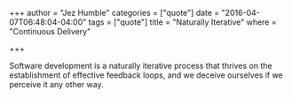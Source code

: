+++
author = "Jez Humble"
categories = ["quote"]
date = "2016-04-07T06:48:04-04:00"
tags = ["quote"]
title = "Naturally Iterative"
where = "Continuous Delivery"

+++

Software development is a naturally iterative process that thrives on the
establishment of effective feedback loops, and we deceive ourselves if we
perceive it any other way.
